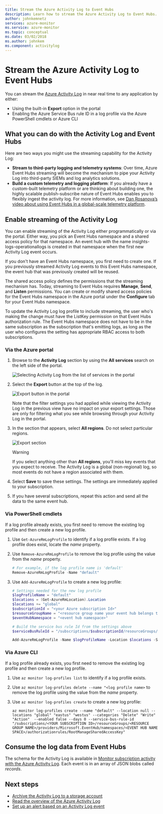 ```yaml
---
title: Stream the Azure Activity Log to Event Hubs
description: Learn how to stream the Azure Activity Log to Event Hubs.
author: johnkemnetz
services: azure-monitor
ms.service: azure-monitor
ms.topic: conceptual
ms.date: 03/02/2018
ms.author: johnkem
ms.component: activitylog
---
```

# Stream the Azure Activity Log to Event Hubs
You can stream the [Azure Activity Log](monitoring-overview-activity-logs.md) in near real time to any application by either:

* Using the built-in **Export** option in the portal
* Enabling the Azure Service Bus rule ID in a log profile via the Azure PowerShell cmdlets or Azure CLI

## What you can do with the Activity Log and Event Hubs
Here are two ways you might use the streaming capability for the Activity Log:

* **Stream to third-party logging and telemetry systems**: Over time, Azure Event Hubs streaming will become the mechanism to pipe your Activity Log into third-party SIEMs and log analytics solutions.
* **Build a custom telemetry and logging platform**: If you already have a custom-built telemetry platform or are thinking about building one, the highly scalable publish-subscribe nature of Event Hubs enables you to flexibly ingest the activity log. For more information, see [Dan Rosanova’s video about using Event Hubs in a global-scale telemetry platform](https://azure.microsoft.com/documentation/videos/build-2015-designing-and-sizing-a-global-scale-telemetry-platform-on-azure-event-Hubs/).

## Enable streaming of the Activity Log
You can enable streaming of the Activity Log either programmatically or via the portal. Either way, you pick an Event Hubs namespace and a shared access policy for that namespace. An event hub with the name insights-logs-operationallogs is created in that namespace when the first new Activity Log event occurs. 

If you don't have an Event Hubs namespace, you first need to create one. If you previously streamed Activity Log events to this Event Hubs namespace, the event hub that was previously created will be reused. 

The shared access policy defines the permissions that the streaming mechanism has. Today, streaming to Event Hubs requires **Manage**, **Send**, and **Listen** permissions. You can create or modify shared access policies for the Event Hubs namespace in the Azure portal under the **Configure** tab for your Event Hubs namespace. 

To update the Activity Log log profile to include streaming, the user who's making the change must have the ListKey permission on that Event Hubs authorization rule. The Event Hubs namespace does not have to be in the same subscription as the subscription that's emitting logs, as long as the user who configures the setting has appropriate RBAC access to both subscriptions.

### Via the Azure portal
1. Browse to the **Activity Log** section by using the **All services** search on the left side of the portal.
   
   ![Selecting Activity Log from the list of services in the portal](./media/monitoring-stream-activity-logs-event-hubs/activity.png)
2. Select the **Export** button at the top of the log.
   
   ![Export button in the portal](./media/monitoring-stream-activity-logs-event-hubs/export.png)

   Note that the filter settings you had applied while viewing the Activity Log in the previous view have no impact on your export settings. Those are only for filtering what you see while browsing through your Activity Log in the portal.
3. In the section that appears, select **All regions**. Do not select particular regions.
   
   ![Export section](./media/monitoring-stream-activity-logs-event-hubs/export-audit.png)

   > [!WARNING]  
   > If you select anything other than **All regions**, you'll miss key events that you expect to receive. The Activity Log is a global (non-regional) log, so most events do not have a region associated with them. 
   >

4. Select **Save** to save these settings. The settings are immediately applied to your subscription.
5. If you have several subscriptions, repeat this action and send all the data to the same event hub.

### Via PowerShell cmdlets
If a log profile already exists, you first need to remove the existing log profile and then create a new log profile.

1. Use `Get-AzureRmLogProfile` to identify if a log profile exists.  If a log profile does exist, locate the *name* property.
2. Use `Remove-AzureRmLogProfile` to remove the log profile using the value from the *name* property.

    ```powershell
    # For example, if the log profile name is 'default'
    Remove-AzureRmLogProfile -Name "default"
    ```
3. Use `Add-AzureRmLogProfile` to create a new log profile:

   ```powershell
   # Settings needed for the new log profile
   $logProfileName = "default"
   $locations = (Get-AzureRmLocation).Location
   $locations += "global"
   $subscriptionId = "<your Azure subscription Id>"
   $resourceGroupName = "<resource group name your event hub belongs to>"
   $eventHubNamespace = "<event hub namespace>"

   # Build the service bus rule Id from the settings above
   $serviceBusRuleId = "/subscriptions/$subscriptionId/resourceGroups/$resourceGroupName/providers/Microsoft.EventHub/namespaces/$eventHubNamespace/authorizationrules/RootManageSharedAccessKey"

   Add-AzureRmLogProfile -Name $logProfileName -Location $locations -ServiceBusRuleId $serviceBusRuleId
   ```

### Via Azure CLI
If a log profile already exists, you first need to remove the existing log profile and then create a new log profile.

1. Use `az monitor log-profiles list` to identify if a log profile exists.
2. Use `az monitor log-profiles delete --name "<log profile name>` to remove the log profile using the value from the *name* property.
3. Use `az monitor log-profiles create` to create a new log profile:

   ```azurecli-interactive
   az monitor log-profiles create --name "default" --location null --locations "global" "eastus" "westus" --categories "Delete" "Write" "Action"  --enabled false --days 0 --service-bus-rule-id "/subscriptions/<YOUR SUBSCRIPTION ID>/resourceGroups/<RESOURCE GROUP NAME>/providers/Microsoft.EventHub/namespaces/<EVENT HUB NAME SPACE>/authorizationrules/RootManageSharedAccessKey"
   ```

## Consume the log data from Event Hubs
The schema for the Activity Log is available in [Monitor subscription activity with the Azure Activity Log](monitoring-overview-activity-logs.md). Each event is in an array of JSON blobs called *records*.

## Next steps
* [Archive the Activity Log to a storage account](monitoring-archive-activity-log.md)
* [Read the overview of the Azure Activity Log](monitoring-overview-activity-logs.md)
* [Set up an alert based on an Activity Log event](insights-auditlog-to-webhook-email.md)

